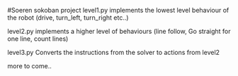 #Soeren sokoban project
level1.py implements the lowest level behaviour of the robot (drive, turn_left, turn_right etc..)

level2.py implements a higher level of behaviours (line follow, Go straight for one line, count lines)

level3.py Converts the instructions from the solver to actions from level2 

more to come.. 
